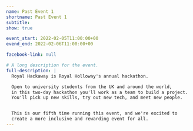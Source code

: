 ```yaml
---
name: Past Event 1
shortname: Past Event 1
subtitle:
show: true

event_start: 2022-02-05T11:00:00+00
evend_end: 2022-02-06T11:00:00+00

facebook-link: null

# A long description for the event.
full-description: |
  Royal Hackaway is Royal Holloway's annual hackathon.

  Open to university students from the UK and around the world,
  in this two-day hackathon you'll work as a team to build a project.
  You'll pick up new skills, try out new tech, and meet new people.


  This is our fifth time running this event, and we're excited to
  create a more inclusive and rewarding event for all.
---
```


